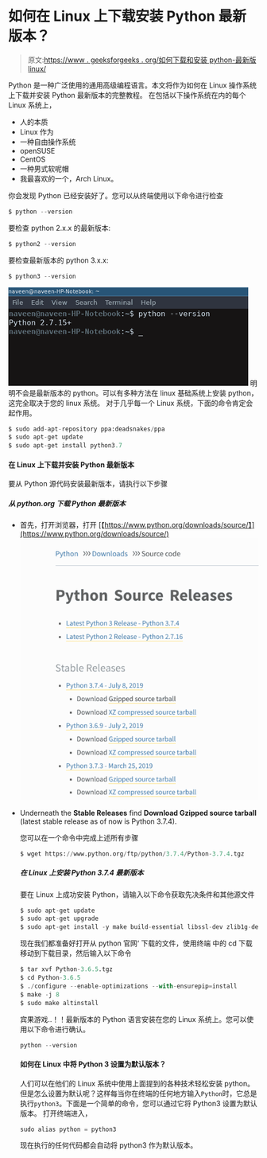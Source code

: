 # 如何在 Linux 上下载安装 Python 最新版本？

> 原文:[https://www . geeksforgeeks . org/如何下载和安装 python-最新版 linux/](https://www.geeksforgeeks.org/how-to-download-and-install-python-latest-version-on-linux/)

Python 是一种广泛使用的通用高级编程语言。本文将作为如何在 Linux 操作系统上下载并安装 Python 最新版本的完整教程。
在包括以下操作系统在内的每个 Linux 系统上，

*   人的本质
*   Linux 作为
*   一种自由操作系统
*   openSUSE
*   CentOS
*   一种男式软呢帽
*   我最喜欢的一个，Arch Linux。

你会发现 Python 已经安装好了。您可以从终端使用以下命令进行检查

```py
$ python --version
```

要检查 python 2.x.x 的最新版本:

```py
$ python2 --version
```

要检查最新版本的 python 3.x.x:

```py
$ python3 --version
```

![how-to-install-python-on-linux](img/e0eb8e4ae659aaba2dd2cffb9cdaa7cf.png)
明明不会是最新版本的 python。可以有多种方法在 linux 基础系统上安装 python，这完全取决于您的 linux 系统。
对于几乎每一个 Linux 系统，下面的命令肯定会起作用。

```py
$ sudo add-apt-repository ppa:deadsnakes/ppa
$ sudo apt-get update
$ sudo apt-get install python3.7

```

#### 在 Linux 上下载并安装 Python 最新版本

要从 Python 源代码安装最新版本，请执行以下步骤

##### 从 python.org 下载 Python 最新版本

*   首先，打开浏览器，打开
    [【https://www.python.org/downloads/source/】](https://www.python.org/downloads/source/)
    ![how-to-install-python-on-linux-1](img/d470fc8ae7a0a537e055c7d83609252a.png)
*   Underneath the **Stable Releases** find **Download Gzipped source tarball** (latest stable release as of now is Python 3.7.4).

    您可以在一个命令中完成上述所有步骤

    ```py
    $ wget https://www.python.org/ftp/python/3.7.4/Python-3.7.4.tgz
    ```

    ##### 在 Linux 上安装 Python 3.7.4 最新版本

    要在 Linux 上成功安装 Python，请输入以下命令获取先决条件和其他源文件

    ```py
    $ sudo apt-get update
    $ sudo apt-get upgrade
    $ sudo apt-get install -y make build-essential libssl-dev zlib1g-dev libbz2-dev libreadline-dev libsqlite3-dev wget curl llvm libncurses5-dev  libncursesw5-dev xz-utils tk-dev

    ```

    现在我们都准备好打开从 python 官网‘
    下载的文件，使用终端
    中的 cd 下载移动到下载目录，然后输入以下命令

    ```py
    $ tar xvf Python-3.6.5.tgz
    $ cd Python-3.6.5
    $ ./configure --enable-optimizations --with-ensurepip=install
    $ make -j 8
    $ sudo make altinstall
    ```

    宾果游戏..！！最新版本的 Python 语言安装在您的 Linux 系统上。您可以使用以下命令进行确认。

    ```py
    python --version
    ```

    #### 如何在 Linux 中将 Python 3 设置为默认版本？

    人们可以在他们的 Linux 系统中使用上面提到的各种技术轻松安装 python。但是怎么设置为默认呢？这样每当你在终端的任何地方输入`Python`时，它总是执行`python3`。下面是一个简单的命令，您可以通过它将 Python3 设置为默认版本。
    打开终端进入，

    ```py
    sudo alias python = python3
    ```

    现在执行的任何代码都会自动将 python3 作为默认版本。